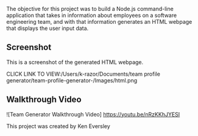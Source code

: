  The objective for this project was to build a Node.js command-line application that takes in information about employees on a software engineering team, and with that information generates an HTML webpage that displays the user input data.
## Screenshot
 This is a screenshot of the generated HTML webpage.

 CLICK LINK TO VIEW:/Users/k-razor/Documents/team profile generator/team-profile-generator-/Images/html.png

 ## Walkthrough Video
![Team Generator Walkthrough Video] 
https://youtu.be/nRzKKhJYESI

This project was created by Ken Eversley

